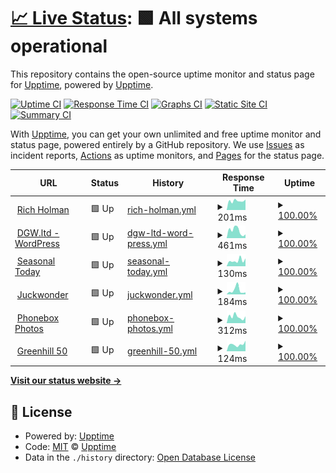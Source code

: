 # [📈 Live Status](https://upptime.github.io/upptime): <!--live status--> **🟩 All systems operational**

This repository contains the open-source uptime monitor and status page for [Upptime](https://upptime.js.org), powered by [Upptime](https://github.com/upptime/upptime).

[![Uptime CI](https://github.com/koj-co/upptime/workflows/Uptime%20CI/badge.svg)](https://github.com/koj-co/upptime/actions?query=workflow%3A%22Uptime+CI%22)
[![Response Time CI](https://github.com/koj-co/upptime/workflows/Response%20Time%20CI/badge.svg)](https://github.com/koj-co/upptime/actions?query=workflow%3A%22Response+Time+CI%22)
[![Graphs CI](https://github.com/koj-co/upptime/workflows/Graphs%20CI/badge.svg)](https://github.com/koj-co/upptime/actions?query=workflow%3A%22Graphs+CI%22)
[![Static Site CI](https://github.com/koj-co/upptime/workflows/Static%20Site%20CI/badge.svg)](https://github.com/koj-co/upptime/actions?query=workflow%3A%22Static+Site+CI%22)
[![Summary CI](https://github.com/koj-co/upptime/workflows/Summary%20CI/badge.svg)](https://github.com/koj-co/upptime/actions?query=workflow%3A%22Summary+CI%22)

With [Upptime](https://upptime.js.org), you can get your own unlimited and free uptime monitor and status page, powered entirely by a GitHub repository. We use [Issues](https://github.com/upptime/upptime/issues) as incident reports, [Actions](https://github.com/dogwonder/upptime/actions) as uptime monitors, and [Pages](https://upptime.github.io/upptime) for the status page.

<!--start: status pages-->
<!-- This summary is generated by Upptime (https://github.com/upptime/upptime) -->
<!-- Do not edit this manually, your changes will be overwritten -->
<!-- prettier-ignore -->
| URL | Status | History | Response Time | Uptime |
| --- | ------ | ------- | ------------- | ------ |
| <img alt="" src="https://icons.duckduckgo.com/ip3/www.richholman.com.ico" height="13"> [Rich Holman](https://www.richholman.com) | 🟩 Up | [rich-holman.yml](https://github.com/dogwonder/upptime/commits/HEAD/history/rich-holman.yml) | <details><summary><img alt="Response time graph" src="./graphs/rich-holman/response-time-week.png" height="20"> 201ms</summary><br><a href="https://dogwonder.github.io/upptime/history/rich-holman"><img alt="Response time 322" src="https://img.shields.io/endpoint?url=https%3A%2F%2Fraw.githubusercontent.com%2Fdogwonder%2Fupptime%2FHEAD%2Fapi%2Frich-holman%2Fresponse-time.json"></a><br><a href="https://dogwonder.github.io/upptime/history/rich-holman"><img alt="24-hour response time 131" src="https://img.shields.io/endpoint?url=https%3A%2F%2Fraw.githubusercontent.com%2Fdogwonder%2Fupptime%2FHEAD%2Fapi%2Frich-holman%2Fresponse-time-day.json"></a><br><a href="https://dogwonder.github.io/upptime/history/rich-holman"><img alt="7-day response time 201" src="https://img.shields.io/endpoint?url=https%3A%2F%2Fraw.githubusercontent.com%2Fdogwonder%2Fupptime%2FHEAD%2Fapi%2Frich-holman%2Fresponse-time-week.json"></a><br><a href="https://dogwonder.github.io/upptime/history/rich-holman"><img alt="30-day response time 249" src="https://img.shields.io/endpoint?url=https%3A%2F%2Fraw.githubusercontent.com%2Fdogwonder%2Fupptime%2FHEAD%2Fapi%2Frich-holman%2Fresponse-time-month.json"></a><br><a href="https://dogwonder.github.io/upptime/history/rich-holman"><img alt="1-year response time 298" src="https://img.shields.io/endpoint?url=https%3A%2F%2Fraw.githubusercontent.com%2Fdogwonder%2Fupptime%2FHEAD%2Fapi%2Frich-holman%2Fresponse-time-year.json"></a></details> | <details><summary><a href="https://dogwonder.github.io/upptime/history/rich-holman">100.00%</a></summary><a href="https://dogwonder.github.io/upptime/history/rich-holman"><img alt="All-time uptime 99.68%" src="https://img.shields.io/endpoint?url=https%3A%2F%2Fraw.githubusercontent.com%2Fdogwonder%2Fupptime%2FHEAD%2Fapi%2Frich-holman%2Fuptime.json"></a><br><a href="https://dogwonder.github.io/upptime/history/rich-holman"><img alt="24-hour uptime 100.00%" src="https://img.shields.io/endpoint?url=https%3A%2F%2Fraw.githubusercontent.com%2Fdogwonder%2Fupptime%2FHEAD%2Fapi%2Frich-holman%2Fuptime-day.json"></a><br><a href="https://dogwonder.github.io/upptime/history/rich-holman"><img alt="7-day uptime 100.00%" src="https://img.shields.io/endpoint?url=https%3A%2F%2Fraw.githubusercontent.com%2Fdogwonder%2Fupptime%2FHEAD%2Fapi%2Frich-holman%2Fuptime-week.json"></a><br><a href="https://dogwonder.github.io/upptime/history/rich-holman"><img alt="30-day uptime 100.00%" src="https://img.shields.io/endpoint?url=https%3A%2F%2Fraw.githubusercontent.com%2Fdogwonder%2Fupptime%2FHEAD%2Fapi%2Frich-holman%2Fuptime-month.json"></a><br><a href="https://dogwonder.github.io/upptime/history/rich-holman"><img alt="1-year uptime 98.95%" src="https://img.shields.io/endpoint?url=https%3A%2F%2Fraw.githubusercontent.com%2Fdogwonder%2Fupptime%2FHEAD%2Fapi%2Frich-holman%2Fuptime-year.json"></a></details>
| <img alt="" src="https://icons.duckduckgo.com/ip3/wp.dgw.ltd.ico" height="13"> [DGW.ltd - WordPress](https://wp.dgw.ltd) | 🟩 Up | [dgw-ltd-word-press.yml](https://github.com/dogwonder/upptime/commits/HEAD/history/dgw-ltd-word-press.yml) | <details><summary><img alt="Response time graph" src="./graphs/dgw-ltd-word-press/response-time-week.png" height="20"> 461ms</summary><br><a href="https://dogwonder.github.io/upptime/history/dgw-ltd-word-press"><img alt="Response time 487" src="https://img.shields.io/endpoint?url=https%3A%2F%2Fraw.githubusercontent.com%2Fdogwonder%2Fupptime%2FHEAD%2Fapi%2Fdgw-ltd-word-press%2Fresponse-time.json"></a><br><a href="https://dogwonder.github.io/upptime/history/dgw-ltd-word-press"><img alt="24-hour response time 361" src="https://img.shields.io/endpoint?url=https%3A%2F%2Fraw.githubusercontent.com%2Fdogwonder%2Fupptime%2FHEAD%2Fapi%2Fdgw-ltd-word-press%2Fresponse-time-day.json"></a><br><a href="https://dogwonder.github.io/upptime/history/dgw-ltd-word-press"><img alt="7-day response time 461" src="https://img.shields.io/endpoint?url=https%3A%2F%2Fraw.githubusercontent.com%2Fdogwonder%2Fupptime%2FHEAD%2Fapi%2Fdgw-ltd-word-press%2Fresponse-time-week.json"></a><br><a href="https://dogwonder.github.io/upptime/history/dgw-ltd-word-press"><img alt="30-day response time 451" src="https://img.shields.io/endpoint?url=https%3A%2F%2Fraw.githubusercontent.com%2Fdogwonder%2Fupptime%2FHEAD%2Fapi%2Fdgw-ltd-word-press%2Fresponse-time-month.json"></a><br><a href="https://dogwonder.github.io/upptime/history/dgw-ltd-word-press"><img alt="1-year response time 486" src="https://img.shields.io/endpoint?url=https%3A%2F%2Fraw.githubusercontent.com%2Fdogwonder%2Fupptime%2FHEAD%2Fapi%2Fdgw-ltd-word-press%2Fresponse-time-year.json"></a></details> | <details><summary><a href="https://dogwonder.github.io/upptime/history/dgw-ltd-word-press">100.00%</a></summary><a href="https://dogwonder.github.io/upptime/history/dgw-ltd-word-press"><img alt="All-time uptime 99.68%" src="https://img.shields.io/endpoint?url=https%3A%2F%2Fraw.githubusercontent.com%2Fdogwonder%2Fupptime%2FHEAD%2Fapi%2Fdgw-ltd-word-press%2Fuptime.json"></a><br><a href="https://dogwonder.github.io/upptime/history/dgw-ltd-word-press"><img alt="24-hour uptime 100.00%" src="https://img.shields.io/endpoint?url=https%3A%2F%2Fraw.githubusercontent.com%2Fdogwonder%2Fupptime%2FHEAD%2Fapi%2Fdgw-ltd-word-press%2Fuptime-day.json"></a><br><a href="https://dogwonder.github.io/upptime/history/dgw-ltd-word-press"><img alt="7-day uptime 100.00%" src="https://img.shields.io/endpoint?url=https%3A%2F%2Fraw.githubusercontent.com%2Fdogwonder%2Fupptime%2FHEAD%2Fapi%2Fdgw-ltd-word-press%2Fuptime-week.json"></a><br><a href="https://dogwonder.github.io/upptime/history/dgw-ltd-word-press"><img alt="30-day uptime 100.00%" src="https://img.shields.io/endpoint?url=https%3A%2F%2Fraw.githubusercontent.com%2Fdogwonder%2Fupptime%2FHEAD%2Fapi%2Fdgw-ltd-word-press%2Fuptime-month.json"></a><br><a href="https://dogwonder.github.io/upptime/history/dgw-ltd-word-press"><img alt="1-year uptime 99.97%" src="https://img.shields.io/endpoint?url=https%3A%2F%2Fraw.githubusercontent.com%2Fdogwonder%2Fupptime%2FHEAD%2Fapi%2Fdgw-ltd-word-press%2Fuptime-year.json"></a></details>
| <img alt="" src="https://icons.duckduckgo.com/ip3/seasonal.today.ico" height="13"> [Seasonal Today](https://seasonal.today/) | 🟩 Up | [seasonal-today.yml](https://github.com/dogwonder/upptime/commits/HEAD/history/seasonal-today.yml) | <details><summary><img alt="Response time graph" src="./graphs/seasonal-today/response-time-week.png" height="20"> 130ms</summary><br><a href="https://dogwonder.github.io/upptime/history/seasonal-today"><img alt="Response time 250" src="https://img.shields.io/endpoint?url=https%3A%2F%2Fraw.githubusercontent.com%2Fdogwonder%2Fupptime%2FHEAD%2Fapi%2Fseasonal-today%2Fresponse-time.json"></a><br><a href="https://dogwonder.github.io/upptime/history/seasonal-today"><img alt="24-hour response time 222" src="https://img.shields.io/endpoint?url=https%3A%2F%2Fraw.githubusercontent.com%2Fdogwonder%2Fupptime%2FHEAD%2Fapi%2Fseasonal-today%2Fresponse-time-day.json"></a><br><a href="https://dogwonder.github.io/upptime/history/seasonal-today"><img alt="7-day response time 130" src="https://img.shields.io/endpoint?url=https%3A%2F%2Fraw.githubusercontent.com%2Fdogwonder%2Fupptime%2FHEAD%2Fapi%2Fseasonal-today%2Fresponse-time-week.json"></a><br><a href="https://dogwonder.github.io/upptime/history/seasonal-today"><img alt="30-day response time 195" src="https://img.shields.io/endpoint?url=https%3A%2F%2Fraw.githubusercontent.com%2Fdogwonder%2Fupptime%2FHEAD%2Fapi%2Fseasonal-today%2Fresponse-time-month.json"></a><br><a href="https://dogwonder.github.io/upptime/history/seasonal-today"><img alt="1-year response time 256" src="https://img.shields.io/endpoint?url=https%3A%2F%2Fraw.githubusercontent.com%2Fdogwonder%2Fupptime%2FHEAD%2Fapi%2Fseasonal-today%2Fresponse-time-year.json"></a></details> | <details><summary><a href="https://dogwonder.github.io/upptime/history/seasonal-today">100.00%</a></summary><a href="https://dogwonder.github.io/upptime/history/seasonal-today"><img alt="All-time uptime 99.90%" src="https://img.shields.io/endpoint?url=https%3A%2F%2Fraw.githubusercontent.com%2Fdogwonder%2Fupptime%2FHEAD%2Fapi%2Fseasonal-today%2Fuptime.json"></a><br><a href="https://dogwonder.github.io/upptime/history/seasonal-today"><img alt="24-hour uptime 100.00%" src="https://img.shields.io/endpoint?url=https%3A%2F%2Fraw.githubusercontent.com%2Fdogwonder%2Fupptime%2FHEAD%2Fapi%2Fseasonal-today%2Fuptime-day.json"></a><br><a href="https://dogwonder.github.io/upptime/history/seasonal-today"><img alt="7-day uptime 100.00%" src="https://img.shields.io/endpoint?url=https%3A%2F%2Fraw.githubusercontent.com%2Fdogwonder%2Fupptime%2FHEAD%2Fapi%2Fseasonal-today%2Fuptime-week.json"></a><br><a href="https://dogwonder.github.io/upptime/history/seasonal-today"><img alt="30-day uptime 100.00%" src="https://img.shields.io/endpoint?url=https%3A%2F%2Fraw.githubusercontent.com%2Fdogwonder%2Fupptime%2FHEAD%2Fapi%2Fseasonal-today%2Fuptime-month.json"></a><br><a href="https://dogwonder.github.io/upptime/history/seasonal-today"><img alt="1-year uptime 99.72%" src="https://img.shields.io/endpoint?url=https%3A%2F%2Fraw.githubusercontent.com%2Fdogwonder%2Fupptime%2FHEAD%2Fapi%2Fseasonal-today%2Fuptime-year.json"></a></details>
| <img alt="" src="https://icons.duckduckgo.com/ip3/njk.dgw.ltd.ico" height="13"> [Juckwonder](https://njk.dgw.ltd) | 🟩 Up | [juckwonder.yml](https://github.com/dogwonder/upptime/commits/HEAD/history/juckwonder.yml) | <details><summary><img alt="Response time graph" src="./graphs/juckwonder/response-time-week.png" height="20"> 184ms</summary><br><a href="https://dogwonder.github.io/upptime/history/juckwonder"><img alt="Response time 266" src="https://img.shields.io/endpoint?url=https%3A%2F%2Fraw.githubusercontent.com%2Fdogwonder%2Fupptime%2FHEAD%2Fapi%2Fjuckwonder%2Fresponse-time.json"></a><br><a href="https://dogwonder.github.io/upptime/history/juckwonder"><img alt="24-hour response time 82" src="https://img.shields.io/endpoint?url=https%3A%2F%2Fraw.githubusercontent.com%2Fdogwonder%2Fupptime%2FHEAD%2Fapi%2Fjuckwonder%2Fresponse-time-day.json"></a><br><a href="https://dogwonder.github.io/upptime/history/juckwonder"><img alt="7-day response time 184" src="https://img.shields.io/endpoint?url=https%3A%2F%2Fraw.githubusercontent.com%2Fdogwonder%2Fupptime%2FHEAD%2Fapi%2Fjuckwonder%2Fresponse-time-week.json"></a><br><a href="https://dogwonder.github.io/upptime/history/juckwonder"><img alt="30-day response time 246" src="https://img.shields.io/endpoint?url=https%3A%2F%2Fraw.githubusercontent.com%2Fdogwonder%2Fupptime%2FHEAD%2Fapi%2Fjuckwonder%2Fresponse-time-month.json"></a><br><a href="https://dogwonder.github.io/upptime/history/juckwonder"><img alt="1-year response time 273" src="https://img.shields.io/endpoint?url=https%3A%2F%2Fraw.githubusercontent.com%2Fdogwonder%2Fupptime%2FHEAD%2Fapi%2Fjuckwonder%2Fresponse-time-year.json"></a></details> | <details><summary><a href="https://dogwonder.github.io/upptime/history/juckwonder">100.00%</a></summary><a href="https://dogwonder.github.io/upptime/history/juckwonder"><img alt="All-time uptime 97.25%" src="https://img.shields.io/endpoint?url=https%3A%2F%2Fraw.githubusercontent.com%2Fdogwonder%2Fupptime%2FHEAD%2Fapi%2Fjuckwonder%2Fuptime.json"></a><br><a href="https://dogwonder.github.io/upptime/history/juckwonder"><img alt="24-hour uptime 100.00%" src="https://img.shields.io/endpoint?url=https%3A%2F%2Fraw.githubusercontent.com%2Fdogwonder%2Fupptime%2FHEAD%2Fapi%2Fjuckwonder%2Fuptime-day.json"></a><br><a href="https://dogwonder.github.io/upptime/history/juckwonder"><img alt="7-day uptime 100.00%" src="https://img.shields.io/endpoint?url=https%3A%2F%2Fraw.githubusercontent.com%2Fdogwonder%2Fupptime%2FHEAD%2Fapi%2Fjuckwonder%2Fuptime-week.json"></a><br><a href="https://dogwonder.github.io/upptime/history/juckwonder"><img alt="30-day uptime 100.00%" src="https://img.shields.io/endpoint?url=https%3A%2F%2Fraw.githubusercontent.com%2Fdogwonder%2Fupptime%2FHEAD%2Fapi%2Fjuckwonder%2Fuptime-month.json"></a><br><a href="https://dogwonder.github.io/upptime/history/juckwonder"><img alt="1-year uptime 99.96%" src="https://img.shields.io/endpoint?url=https%3A%2F%2Fraw.githubusercontent.com%2Fdogwonder%2Fupptime%2FHEAD%2Fapi%2Fjuckwonder%2Fuptime-year.json"></a></details>
| <img alt="" src="https://icons.duckduckgo.com/ip3/phonebox.photos.ico" height="13"> [Phonebox Photos](http://phonebox.photos/) | 🟩 Up | [phonebox-photos.yml](https://github.com/dogwonder/upptime/commits/HEAD/history/phonebox-photos.yml) | <details><summary><img alt="Response time graph" src="./graphs/phonebox-photos/response-time-week.png" height="20"> 312ms</summary><br><a href="https://dogwonder.github.io/upptime/history/phonebox-photos"><img alt="Response time 411" src="https://img.shields.io/endpoint?url=https%3A%2F%2Fraw.githubusercontent.com%2Fdogwonder%2Fupptime%2FHEAD%2Fapi%2Fphonebox-photos%2Fresponse-time.json"></a><br><a href="https://dogwonder.github.io/upptime/history/phonebox-photos"><img alt="24-hour response time 202" src="https://img.shields.io/endpoint?url=https%3A%2F%2Fraw.githubusercontent.com%2Fdogwonder%2Fupptime%2FHEAD%2Fapi%2Fphonebox-photos%2Fresponse-time-day.json"></a><br><a href="https://dogwonder.github.io/upptime/history/phonebox-photos"><img alt="7-day response time 312" src="https://img.shields.io/endpoint?url=https%3A%2F%2Fraw.githubusercontent.com%2Fdogwonder%2Fupptime%2FHEAD%2Fapi%2Fphonebox-photos%2Fresponse-time-week.json"></a><br><a href="https://dogwonder.github.io/upptime/history/phonebox-photos"><img alt="30-day response time 318" src="https://img.shields.io/endpoint?url=https%3A%2F%2Fraw.githubusercontent.com%2Fdogwonder%2Fupptime%2FHEAD%2Fapi%2Fphonebox-photos%2Fresponse-time-month.json"></a><br><a href="https://dogwonder.github.io/upptime/history/phonebox-photos"><img alt="1-year response time 370" src="https://img.shields.io/endpoint?url=https%3A%2F%2Fraw.githubusercontent.com%2Fdogwonder%2Fupptime%2FHEAD%2Fapi%2Fphonebox-photos%2Fresponse-time-year.json"></a></details> | <details><summary><a href="https://dogwonder.github.io/upptime/history/phonebox-photos">100.00%</a></summary><a href="https://dogwonder.github.io/upptime/history/phonebox-photos"><img alt="All-time uptime 99.91%" src="https://img.shields.io/endpoint?url=https%3A%2F%2Fraw.githubusercontent.com%2Fdogwonder%2Fupptime%2FHEAD%2Fapi%2Fphonebox-photos%2Fuptime.json"></a><br><a href="https://dogwonder.github.io/upptime/history/phonebox-photos"><img alt="24-hour uptime 100.00%" src="https://img.shields.io/endpoint?url=https%3A%2F%2Fraw.githubusercontent.com%2Fdogwonder%2Fupptime%2FHEAD%2Fapi%2Fphonebox-photos%2Fuptime-day.json"></a><br><a href="https://dogwonder.github.io/upptime/history/phonebox-photos"><img alt="7-day uptime 100.00%" src="https://img.shields.io/endpoint?url=https%3A%2F%2Fraw.githubusercontent.com%2Fdogwonder%2Fupptime%2FHEAD%2Fapi%2Fphonebox-photos%2Fuptime-week.json"></a><br><a href="https://dogwonder.github.io/upptime/history/phonebox-photos"><img alt="30-day uptime 100.00%" src="https://img.shields.io/endpoint?url=https%3A%2F%2Fraw.githubusercontent.com%2Fdogwonder%2Fupptime%2FHEAD%2Fapi%2Fphonebox-photos%2Fuptime-month.json"></a><br><a href="https://dogwonder.github.io/upptime/history/phonebox-photos"><img alt="1-year uptime 99.72%" src="https://img.shields.io/endpoint?url=https%3A%2F%2Fraw.githubusercontent.com%2Fdogwonder%2Fupptime%2FHEAD%2Fapi%2Fphonebox-photos%2Fuptime-year.json"></a></details>
| <img alt="" src="https://icons.duckduckgo.com/ip3/greenhill50.com.ico" height="13"> [Greenhill 50](https://greenhill50.com/) | 🟩 Up | [greenhill-50.yml](https://github.com/dogwonder/upptime/commits/HEAD/history/greenhill-50.yml) | <details><summary><img alt="Response time graph" src="./graphs/greenhill-50/response-time-week.png" height="20"> 124ms</summary><br><a href="https://dogwonder.github.io/upptime/history/greenhill-50"><img alt="Response time 139" src="https://img.shields.io/endpoint?url=https%3A%2F%2Fraw.githubusercontent.com%2Fdogwonder%2Fupptime%2FHEAD%2Fapi%2Fgreenhill-50%2Fresponse-time.json"></a><br><a href="https://dogwonder.github.io/upptime/history/greenhill-50"><img alt="24-hour response time 63" src="https://img.shields.io/endpoint?url=https%3A%2F%2Fraw.githubusercontent.com%2Fdogwonder%2Fupptime%2FHEAD%2Fapi%2Fgreenhill-50%2Fresponse-time-day.json"></a><br><a href="https://dogwonder.github.io/upptime/history/greenhill-50"><img alt="7-day response time 124" src="https://img.shields.io/endpoint?url=https%3A%2F%2Fraw.githubusercontent.com%2Fdogwonder%2Fupptime%2FHEAD%2Fapi%2Fgreenhill-50%2Fresponse-time-week.json"></a><br><a href="https://dogwonder.github.io/upptime/history/greenhill-50"><img alt="30-day response time 137" src="https://img.shields.io/endpoint?url=https%3A%2F%2Fraw.githubusercontent.com%2Fdogwonder%2Fupptime%2FHEAD%2Fapi%2Fgreenhill-50%2Fresponse-time-month.json"></a><br><a href="https://dogwonder.github.io/upptime/history/greenhill-50"><img alt="1-year response time 136" src="https://img.shields.io/endpoint?url=https%3A%2F%2Fraw.githubusercontent.com%2Fdogwonder%2Fupptime%2FHEAD%2Fapi%2Fgreenhill-50%2Fresponse-time-year.json"></a></details> | <details><summary><a href="https://dogwonder.github.io/upptime/history/greenhill-50">100.00%</a></summary><a href="https://dogwonder.github.io/upptime/history/greenhill-50"><img alt="All-time uptime 99.67%" src="https://img.shields.io/endpoint?url=https%3A%2F%2Fraw.githubusercontent.com%2Fdogwonder%2Fupptime%2FHEAD%2Fapi%2Fgreenhill-50%2Fuptime.json"></a><br><a href="https://dogwonder.github.io/upptime/history/greenhill-50"><img alt="24-hour uptime 100.00%" src="https://img.shields.io/endpoint?url=https%3A%2F%2Fraw.githubusercontent.com%2Fdogwonder%2Fupptime%2FHEAD%2Fapi%2Fgreenhill-50%2Fuptime-day.json"></a><br><a href="https://dogwonder.github.io/upptime/history/greenhill-50"><img alt="7-day uptime 100.00%" src="https://img.shields.io/endpoint?url=https%3A%2F%2Fraw.githubusercontent.com%2Fdogwonder%2Fupptime%2FHEAD%2Fapi%2Fgreenhill-50%2Fuptime-week.json"></a><br><a href="https://dogwonder.github.io/upptime/history/greenhill-50"><img alt="30-day uptime 100.00%" src="https://img.shields.io/endpoint?url=https%3A%2F%2Fraw.githubusercontent.com%2Fdogwonder%2Fupptime%2FHEAD%2Fapi%2Fgreenhill-50%2Fuptime-month.json"></a><br><a href="https://dogwonder.github.io/upptime/history/greenhill-50"><img alt="1-year uptime 98.93%" src="https://img.shields.io/endpoint?url=https%3A%2F%2Fraw.githubusercontent.com%2Fdogwonder%2Fupptime%2FHEAD%2Fapi%2Fgreenhill-50%2Fuptime-year.json"></a></details>

<!--end: status pages-->

[**Visit our status website →**](https://upptime.github.io/upptime)

## 📄 License

- Powered by: [Upptime](https://github.com/upptime/upptime)
- Code: [MIT](./LICENSE) © [Upptime](https://upptime.js.org)
- Data in the `./history` directory: [Open Database License](https://opendatacommons.org/licenses/odbl/1-0/)
